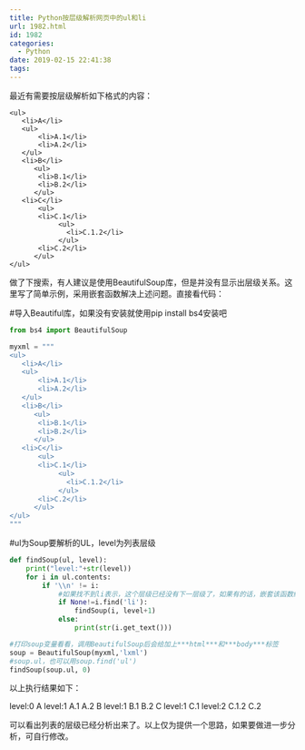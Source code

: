 ```yaml
---
title: Python按层级解析网页中的ul和li
url: 1982.html
id: 1982
categories:
  - Python
date: 2019-02-15 22:41:38
tags:
---
```


最近有需要按层级解析如下格式的内容：
```
<ul>
   <li>A</li>
   <ul>
       <li>A.1</li>
       <li>A.2</li>
   </ul>
   <li>B</li>
      <ul>
       <li>B.1</li>
       <li>B.2</li>
      </ul>
   <li>C</li>
       <ul>
       <li>C.1</li>
            <ul>
              <li>C.1.2</li>
            </ul>
       <li>C.2</li>
      </ul>
</ul>
```
做了下搜索，有人建议是使用BeautifulSoup库，但是并没有显示出层级关系。这里写了简单示例，采用嵌套函数解决上述问题。直接看代码：

#导入Beautiful库，如果没有安装就使用pip install bs4安装吧
```python
from bs4 import BeautifulSoup

myxml = """
<ul>
   <li>A</li>
   <ul>
       <li>A.1</li>
       <li>A.2</li>
   </ul>
   <li>B</li>
      <ul>
       <li>B.1</li>
       <li>B.2</li>
      </ul>
   <li>C</li>
       <ul>
       <li>C.1</li>
            <ul>
              <li>C.1.2</li>
            </ul>
       <li>C.2</li>
      </ul>
</ul>
"""
```
#ul为Soup要解析的UL，level为列表层级
```python
def findSoup(ul, level):
    print("level:"+str(level))
    for i in ul.contents:
        if '\\n' != i:
            #如果找不到li表示，这个层级已经没有下一层级了，如果有的话，嵌套该函数继续查找
            if None!=i.find('li'):
                findSoup(i, level+1) 
            else:
                print(str(i.get_text()))

#打印soup变量看看，调用BeautifulSoup后会给加上***html***和***body***标签
soup = BeautifulSoup(myxml,'lxml')
#soup.ul，也可以用soup.find('ul')
findSoup(soup.ul, 0)
```
以上执行结果如下：

level:0
A
level:1
A.1
A.2
B
level:1
B.1
B.2
C
level:1
C.1
level:2
C.1.2
C.2

可以看出列表的层级已经分析出来了。以上仅为提供一个思路，如果要做进一步分析，可自行修改。